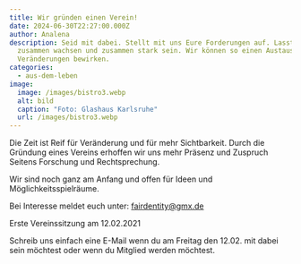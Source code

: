```yaml
---
title: Wir gründen einen Verein!
date: 2024-06-30T22:27:00.000Z
author: Analena
description: Seid mit dabei. Stellt mit uns Eure Forderungen auf. Lasst uns
  zusammen wachsen und zusammen stark sein. Wir können so einen Austausch und
  Veränderungen bewirken.
categories:
  - aus-dem-leben
image:
  image: /images/bistro3.webp
  alt: bild
  caption: "Foto: Glashaus Karlsruhe"
  url: /images/bistro3.webp
---
```

Die Zeit ist Reif für Veränderung und für mehr Sichtbarkeit. Durch die Gründung eines Vereins erhoffen wir uns mehr Präsenz und Zuspruch Seitens Forschung und Rechtsprechung.

Wir sind noch ganz am Anfang und offen für Ideen und Möglichkeitsspielräume.

Bei Interesse meldet euch unter: fairdentity@gmx.de

Erste Vereinssitzung am 12.02.2021

Schreib uns einfach eine E-Mail wenn du am Freitag den 12.02. mit dabei sein möchtest oder wenn du Mitglied werden möchtest.
